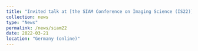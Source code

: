 ```yaml
---
title: "Invited talk at [the SIAM Conference on Imaging Science (IS22)](https://www.siam.org/conferences/cm/conference/is22), organized by [Society for Industrial and Applied Mathematics](https://www.siam.org/)."
collection: news
type: "News"
permalink: /news/siam22
date: 2022-03-21
location: "Germany (online)"
---
```

